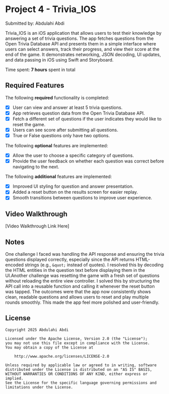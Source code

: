 # Project 4 - Trivia_IOS

Submitted by: Abdulahi Abdi

Trivia_IOS is an iOS application that allows users to test their knowledge by answering a set of trivia questions. The app fetches questions from the Open Trivia Database API and presents them in a simple interface where users can select answers, track their progress, and view their score at the end of the game. It demonstrates networking, JSON decoding, UI updates, and data passing in iOS using Swift and Storyboard.

Time spent: **7 hours** spent in total

## Required Features

The following **required** functionality is completed:

- [X] User can view and answer at least 5 trivia questions.
- [X] App retrieves question data from the Open Trivia Database API.
- [X] Fetch a different set of questions if the user indicates they would like to reset the game.
- [X] Users can see score after submitting all questions.
- [X] True or False questions only have two options.

The following **optional** features are implemented:

- [X] Allow the user to choose a specific category of questions.
- [X] Provide the user feedback on whether each question was correct before navigating to the next.

The following **additional** features are implemented:

- [X] Improved UI styling for question and answer presentation.
- [X] Added a reset button on the results screen for easier replay.
- [X] Smooth transitions between questions to improve user experience.

## Video Walkthrough

[Video Walkthrough Link Here]  

## Notes

One challenge I faced was handling the API response and ensuring the trivia questions displayed correctly, especially since the API returns HTML-encoded strings (e.g., `&quot;` instead of quotes). I resolved this by decoding the HTML entities in the question text before displaying them in the UI.Another challenge was resetting the game with a fresh set of questions without reloading the entire view controller. I solved this by structuring the API call into a reusable function and calling it whenever the reset button was tapped. The outcomes were that the app now consistently shows clean, readable questions and allows users to reset and play multiple rounds smoothly. This made the app feel more polished and user-friendly.

## License

    Copyright 2025 Abdulahi Abdi

    Licensed under the Apache License, Version 2.0 (the "License");
    you may not use this file except in compliance with the License.
    You may obtain a copy of the License at

        http://www.apache.org/licenses/LICENSE-2.0

    Unless required by applicable law or agreed to in writing, software
    distributed under the License is distributed on an "AS IS" BASIS,
    WITHOUT WARRANTIES OR CONDITIONS OF ANY KIND, either express or implied.
    See the License for the specific language governing permissions and
    limitations under the License.
